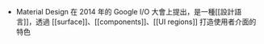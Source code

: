 - Material Design 在 2014 年的 Google I/O 大會上提出，是一種[[設計語言]]，透過 [[surface]]、[[components]]、[[UI regions]] 打造使用者介面的特色